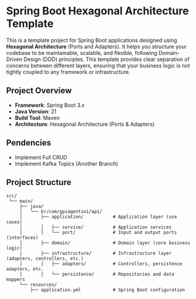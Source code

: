 # Spring Boot Hexagonal Architecture Template

This is a template project for Spring Boot applications designed using **Hexagonal Architecture** (Ports and Adapters). It helps you structure your codebase to be maintainable, scalable, and flexible, following Domain-Driven Design (DDD) principles. This template provides clear separation of concerns between different layers, ensuring that your business logic is not tightly coupled to any framework or infrastructure.

## Project Overview

- **Framework**: Spring Boot 3.x
- **Java Version**: 21
- **Build Tool**: Maven
- **Architecture**: Hexagonal Architecture (Ports & Adapters)

## Pendencies
- Implement Full CRUD
- Implement Kafka Topics (Another Branch)

## Project Structure

```text
src/
 └── main/
     ├── java/
     │   └── br/com/gpiagentini/api/
     │       ├── application/           # Application layer (use cases)
     │       │   ├── service/           # Application services
     │       │   └── port/              # Input and output ports (interfaces)
     │       ├── domain/                # Domain layer (core business logic)
     │       ├── infrastructure/        # Infrastructure layer (adapters, controllers, etc.)
     │       │   ├── adapters/          # Controllers, persistence adapters, etc.
     │       │   └── persistence/       # Repositories and data mappers
     └── resources/
         ├── application.yml            # Spring Boot configuration
